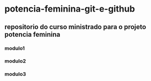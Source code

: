 # potencia-feminina-git-e-github


## repositorio do curso ministrado para o projeto potencia feminina



### modulo1
### modulo2
### modulo3
